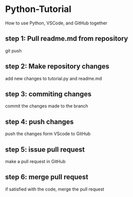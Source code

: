 # Python-Tutorial
How to use Python, VSCode, and GitHub together 

## step 1: Pull readme.md from repository
git push

## step 2: Make repository changes
add new changes to tutorial.py and readme.md

## step 3: commiting changes
commit the changes made to the branch

## step 4: push changes
push the changes form VScode to GitHub

## step 5: issue pull request
make a pull request in GitHub

## step 6: merge pull request
if satisfied with the code, merge the pull request


